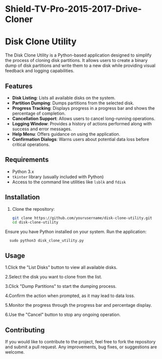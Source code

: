 # Shield-TV-Pro-2015-2017-Drive-Cloner

# Disk Clone Utility

The Disk Clone Utility is a Python-based application designed to simplify the process of cloning disk partitions. It allows users to create a binary dump of disk partitions and write them to a new disk while providing visual feedback and logging capabilities.

## Features

- **Disk Listing**: Lists all available disks on the system.
- **Partition Dumping**: Dumps partitions from the selected disk.
- **Progress Tracking**: Displays progress in a progress bar and shows the percentage of completion.
- **Cancellation Support**: Allows users to cancel long-running operations.
- **Logging Window**: Provides a history of actions performed along with success and error messages.
- **Help Menu**: Offers guidance on using the application.
- **Confirmation Dialogs**: Warns users about potential data loss before critical operations.

## Requirements

- Python 3.x
- `tkinter` library (usually included with Python)
- Access to the command line utilities like `lsblk` and `fdisk`

## Installation

1. Clone the repository:

   ```bash
   git clone https://github.com/yourusername/disk-clone-utility.git
   cd disk-clone-utility


Ensure you have Python installed on your system.
Run the application:

      sudo python3 disk_clone_utility.py



## Usage

1.Click the "List Disks" button to view all available disks.

2.Select the disk you want to clone from the list.

3.Click "Dump Partitions" to start the dumping process.

4.Confirm the action when prompted, as it may lead to data loss.

5.Monitor the progress through the progress bar and percentage display.

6.Use the "Cancel" button to stop any ongoing operation.


## Contributing

If you would like to contribute to the project, feel free to fork the repository and submit a pull request. 
Any improvements, bug fixes, or suggestions are welcome.


